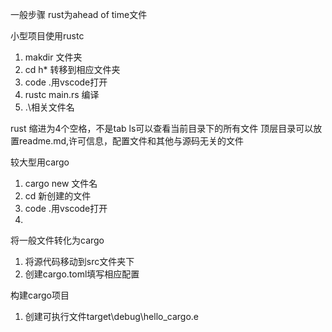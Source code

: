 一般步骤
rust为ahead of time文件

小型项目使用rustc
 1. makdir 文件夹
 2. cd h* 转移到相应文件夹
 3. code .用vscode打开
 4. rustc main.rs 编译
 5. .\相关文件名


rust 缩进为4个空格，不是tab
ls可以查看当前目录下的所有文件
顶层目录可以放置readme.md,许可信息，配置文件和其他与源码无关的文件

较大型用cargo

 1. cargo new 文件名
 2. cd 新创建的文件
 3. code .用vscode打开
 4. 

将一般文件转化为cargo

 1. 将源代码移动到src文件夹下
 2. 创建cargo.toml填写相应配置


构建cargo项目

 1. 创建可执行文件target\debug\hello_cargo.e

 

<!--stackedit_data:
eyJoaXN0b3J5IjpbMTExODQwMTEyMCwtODMxMDgwOTQ0LDEzMT
I5NzQ1NTQsLTE5ODc1MDcxODQsMTczMTQxNzc5NF19
-->